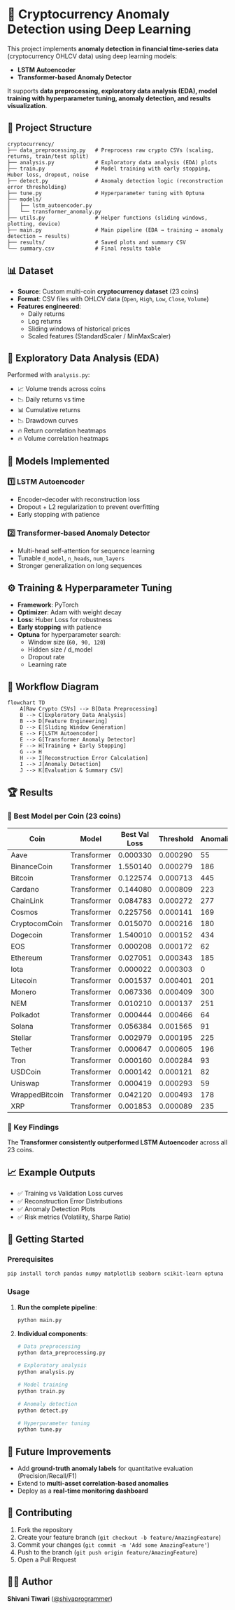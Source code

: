# 🚀 Cryptocurrency Anomaly Detection using Deep Learning

This project implements **anomaly detection in financial time-series data** (cryptocurrency OHLCV data) using deep learning models:
- **LSTM Autoencoder**  
- **Transformer-based Anomaly Detector**

It supports **data preprocessing, exploratory data analysis (EDA), model training with hyperparameter tuning, anomaly detection, and results visualization**.

## 📂 Project Structure

```plaintext
cryptocurrency/
├── data_preprocessing.py   # Preprocess raw crypto CSVs (scaling, returns, train/test split)
├── analysis.py             # Exploratory data analysis (EDA) plots
├── train.py                # Model training with early stopping, Huber loss, dropout, noise
├── detect.py               # Anomaly detection logic (reconstruction error thresholding)
├── tune.py                 # Hyperparameter tuning with Optuna
├── models/
│   ├── lstm_autoencoder.py
│   └── transformer_anomaly.py
├── utils.py                # Helper functions (sliding windows, plotting, device)
├── main.py                 # Main pipeline (EDA → training → anomaly detection → results)
├── results/                # Saved plots and summary CSV
└── summary.csv             # Final results table
```

## 📊 Dataset

- **Source**: Custom multi-coin **cryptocurrency dataset** (23 coins)
- **Format**: CSV files with OHLCV data (`Open`, `High`, `Low`, `Close`, `Volume`)
- **Features engineered**:
  - Daily returns
  - Log returns
  - Sliding windows of historical prices
  - Scaled features (StandardScaler / MinMaxScaler)

## 🔎 Exploratory Data Analysis (EDA)

Performed with `analysis.py`:
- 📈 Volume trends across coins
- 📉 Daily returns vs time
- 📊 Cumulative returns
- 📉 Drawdown curves
- 🔥 Return correlation heatmaps
- 🔥 Volume correlation heatmaps

## 🧠 Models Implemented

### 1️⃣ LSTM Autoencoder
- Encoder–decoder with reconstruction loss
- Dropout + L2 regularization to prevent overfitting
- Early stopping with patience

### 2️⃣ Transformer-based Anomaly Detector
- Multi-head self-attention for sequence learning
- Tunable `d_model`, `n_heads`, `num_layers`
- Stronger generalization on long sequences

## ⚙️ Training & Hyperparameter Tuning

- **Framework**: PyTorch
- **Optimizer**: Adam with weight decay
- **Loss**: Huber Loss for robustness
- **Early stopping** with patience
- **Optuna** for hyperparameter search:
  - Window size (`60, 90, 120`)
  - Hidden size / d_model
  - Dropout rate
  - Learning rate

## 🔄 Workflow Diagram

```mermaid
flowchart TD
    A[Raw Crypto CSVs] --> B[Data Preprocessing]
    B --> C[Exploratory Data Analysis]
    B --> D[Feature Engineering]
    D --> E[Sliding Window Generation]
    E --> F[LSTM Autoencoder]
    E --> G[Transformer Anomaly Detector]
    F --> H[Training + Early Stopping]
    G --> H
    H --> I[Reconstruction Error Calculation]
    I --> J[Anomaly Detection]
    J --> K[Evaluation & Summary CSV]
```

## 🏆 Results

### 🔹 Best Model per Coin (23 coins)

| Coin | Model | Best Val Loss | Threshold | Anomalies |
|------|-------|---------------|-----------|-----------|
| Aave | Transformer | 0.000330 | 0.000290 | 55 |
| BinanceCoin | Transformer | 1.550140 | 0.000279 | 186 |
| Bitcoin | Transformer | 0.122574 | 0.000713 | 445 |
| Cardano | Transformer | 0.144080 | 0.000809 | 223 |
| ChainLink | Transformer | 0.084783 | 0.000272 | 277 |
| Cosmos | Transformer | 0.225756 | 0.000141 | 169 |
| CryptocomCoin | Transformer | 0.015070 | 0.000216 | 180 |
| Dogecoin | Transformer | 1.540010 | 0.000152 | 434 |
| EOS | Transformer | 0.000208 | 0.000172 | 62 |
| Ethereum | Transformer | 0.027051 | 0.000343 | 185 |
| Iota | Transformer | 0.000022 | 0.000303 | 0 |
| Litecoin | Transformer | 0.001537 | 0.000401 | 201 |
| Monero | Transformer | 0.067336 | 0.000409 | 300 |
| NEM | Transformer | 0.010210 | 0.000137 | 251 |
| Polkadot | Transformer | 0.000444 | 0.000466 | 64 |
| Solana | Transformer | 0.056384 | 0.001565 | 91 |
| Stellar | Transformer | 0.002979 | 0.000195 | 225 |
| Tether | Transformer | 0.000647 | 0.000605 | 196 |
| Tron | Transformer | 0.000160 | 0.000284 | 93 |
| USDCoin | Transformer | 0.000142 | 0.000121 | 82 |
| Uniswap | Transformer | 0.000419 | 0.000293 | 59 |
| WrappedBitcoin | Transformer | 0.042120 | 0.000493 | 178 |
| XRP | Transformer | 0.001853 | 0.000089 | 235 |

### 📌 Key Findings

The **Transformer consistently outperformed LSTM Autoencoder** across all 23 coins.

## 📈 Example Outputs

- ✅ Training vs Validation Loss curves
- ✅ Reconstruction Error Distributions
- ✅ Anomaly Detection Plots
- ✅ Risk metrics (Volatility, Sharpe Ratio)

## 🚀 Getting Started

### Prerequisites

```bash
pip install torch pandas numpy matplotlib seaborn scikit-learn optuna
```

### Usage

1. **Run the complete pipeline**:
   ```bash
   python main.py
   ```

2. **Individual components**:
   ```bash
   # Data preprocessing
   python data_preprocessing.py
   
   # Exploratory analysis
   python analysis.py
   
   # Model training
   python train.py
   
   # Anomaly detection
   python detect.py
   
   # Hyperparameter tuning
   python tune.py
   ```

## 🔮 Future Improvements

- Add **ground-truth anomaly labels** for quantitative evaluation (Precision/Recall/F1)
- Extend to **multi-asset correlation-based anomalies**
- Deploy as a **real-time monitoring dashboard**


## 🤝 Contributing

1. Fork the repository
2. Create your feature branch (`git checkout -b feature/AmazingFeature`)
3. Commit your changes (`git commit -m 'Add some AmazingFeature'`)
4. Push to the branch (`git push origin feature/AmazingFeature`)
5. Open a Pull Request

## 👩‍💻 Author

**Shivani Tiwari** ([@shivaprogrammer](https://github.com/shivaprogrammer))

